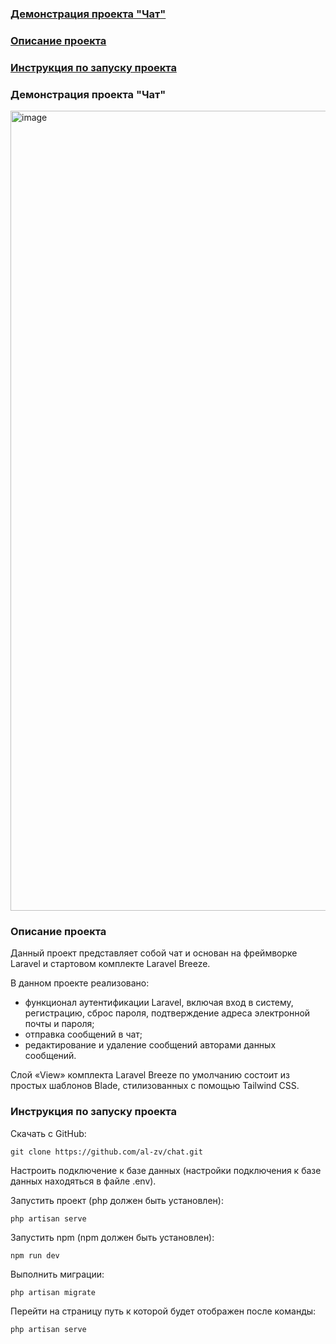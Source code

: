 ### [Демонстрация проекта "Чат"](#1)
### [Описание проекта](#2)
### [Инструкция по запуску проекта](#3)

### <a name="1">Демонстрация проекта "Чат"</a>

<img width="1280" alt="image" src="https://user-images.githubusercontent.com/63869857/202247192-3dad31ed-4187-4655-b25f-15660faca2bb.png">

### <a name="2">Описание проекта</a>

Данный проект представляет собой чат и основан на фреймворке Laravel и стартовом комплекте Laravel Breeze.

В данном проекте реализовано:

- функционал аутентификации Laravel, включая вход в систему, регистрацию, сброс пароля, подтверждение адреса электронной почты и пароля;
- отправка сообщений в чат;
- редактирование и удаление сообщений авторами данных сообщений.

Слой «View» комплекта Laravel Breeze по умолчанию состоит из простых шаблонов Blade, стилизованных с помощью Tailwind CSS.

### <a name="3">Инструкция по запуску проекта</a> 

Скачать с GitHub:

    git clone https://github.com/al-zv/chat.git
    
Настроить подключение к базе данных (настройки подключения к базе данных находяться в файле .env).    
    
Запустить проект (php должен быть установлен):

    php artisan serve

Запустить npm (npm должен быть установлен):

    npm run dev

Выполнить миграции:

    php artisan migrate

Перейти на страницу путь к которой будет отображен после команды:

    php artisan serve
